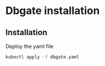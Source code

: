 # Dbgate installation

## Installation

Deploy the yaml file

```bash
kubectl apply -f dbgate.yaml
```

